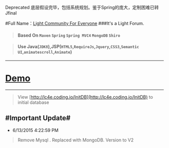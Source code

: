 
Deprecated
底层假设完毕，包括系统规划。鉴于Spring的庞大，定制困难已转Jfinal

#Full Name：[Light Community For Everyone](http://www.lc4e.com)
###It's a Light Forum.
>#### Based On `Maven` `Spring` `Spring MVC4` `MongoDB` `Shiro`

>#### Use Java(`JDK8`),JSP(`HTML5`,`RequireJs`,`Jquery`,`CSS3`,`Semantic UI`,`animatescroll`,`Animate`)

----------
# [Demo](http://lc4e.coding.io) #

----------
> View [http://lc4e.coding.io/InitDB](http://lc4e.coding.io/InitDB) to initial database 




#Important Update#
----------
- 6/13/2015 4:22:59 PM 
> Remove Mysql . Replaced with MongoDB.
> Version to V2